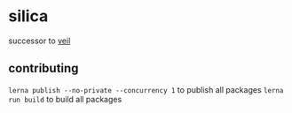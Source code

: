 # silica

successor to [veil]("https://github.com/grngxd/veil")

## contributing

`lerna publish --no-private --concurrency 1` to publish all packages
`lerna run build` to build all packages